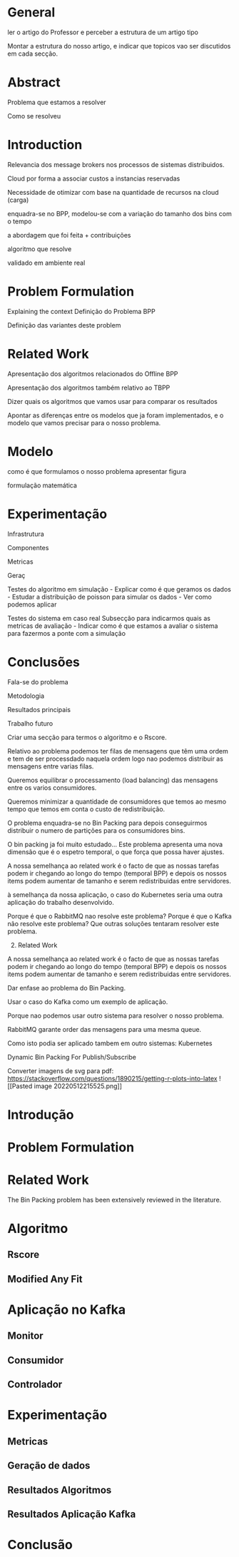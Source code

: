 # General
ler o artigo do Professor e perceber a estrutura de um artigo tipo

Montar a estrutura do nosso artigo, e indicar que topicos vao ser discutidos em cada secção.


# Abstract
Problema que estamos a resolver

Como se resolveu

# Introduction
Relevancia dos message brokers nos processos de sistemas distribuidos.

Cloud por forma a associar custos a instancias reservadas

Necessidade de otimizar com base na quantidade de recursos na cloud (carga)

enquadra-se no BPP, modelou-se com a variação do tamanho dos bins com o tempo

a abordagem que foi feita + contribuições

algoritmo que resolve

validado em ambiente real

# Problem Formulation
Explaining the context 
Definição do Problema BPP

Definição das variantes deste problem

# Related Work
Apresentação dos algoritmos relacionados do Offline BPP

Apresentação dos algoritmos também relativo ao TBPP

Dizer quais os algoritmos que vamos usar para comparar os resultados

Apontar as diferenças entre os modelos que ja foram implementados, e o modelo que vamos precisar para o nosso problema.

# Modelo 
como é que formulamos o nosso problema apresentar 
figura

formulação matemática

# Experimentação
Infrastrutura

Componentes 

Metricas

Geraç

Testes do algoritmo em simulação 
	- Explicar como é que geramos os dados
	- Estudar a distribuição de poisson para simular os dados
		- Ver como podemos aplicar

Testes do sistema em caso real
Subsecção para indicarmos quais as metricas de avaliação
	- Indicar como é que estamos a avaliar o sistema para fazermos a ponte com a simulação

# Conclusões
Fala-se do problema

Metodologia

Resultados principais

Trabalho futuro

Criar uma secção para termos o algoritmo e o Rscore.




Relativo ao problema podemos ter filas de mensagens que têm uma ordem e tem de ser processdado naquela ordem logo nao podemos distribuir as mensagens entre varias filas.

Queremos equilibrar o processamento (load balancing) das mensagens entre os varios consumidores.

Queremos minimizar a quantidade de consumidores que temos ao mesmo tempo que temos em conta o custo de redistribuição.

O problema enquadra-se no Bin Packing para depois conseguirmos distribuir o numero de partições para os consumidores bins.

O bin packing ja foi muito estudado... Este problema apresenta uma nova dimensão que é o espetro temporal, o que força que possa haver ajustes.

A nossa semelhança ao related work é o facto de que as nossas tarefas podem ir chegando ao longo do tempo (temporal BPP) e depois os nossos items podem aumentar de tamanho e serem redistribuidas entre servidores.

à semelhança da nossa aplicação, o caso do Kubernetes seria uma outra aplicação do trabalho desenvolvido.

Porque é que o RabbitMQ nao resolve este problema?
Porque é que o Kafka não resolve este problema? 
Que outras soluções tentaram resolver este problema.

2. Related Work

A nossa semelhança ao related work é o facto de que as nossas tarefas podem ir chegando ao longo do tempo (temporal BPP) e depois os nossos items podem aumentar de tamanho e serem redistribuidas entre servidores.



Dar enfase ao problema do Bin Packing.

Usar o caso do Kafka como um exemplo de aplicação.

Porque nao podemos usar outro sistema para resolver o nosso problema.

RabbitMQ garante order das mensagens para uma mesma queue.

Como isto podia ser aplicado tambem em outro sistemas: Kubernetes

Dynamic Bin Packing For Publish/Subscribe

Converter imagens de svg para pdf: 
https://stackoverflow.com/questions/1890215/getting-r-plots-into-latex
![[Pasted image 20220512215525.png]]

# Introdução

# Problem Formulation

# Related Work
The Bin Packing problem has been extensively reviewed in the literature. 

# Algoritmo
## Rscore
## Modified Any Fit

# Aplicação no Kafka
## Monitor
## Consumidor
## Controlador

# Experimentação
## Metricas
## Geração de dados
## Resultados Algoritmos
## Resultados Aplicação Kafka


# Conclusão
